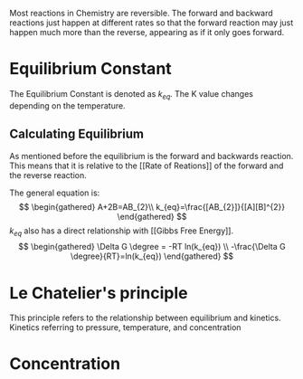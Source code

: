 Most reactions in Chemistry are reversible. The forward and backward reactions just happen at different rates so that the forward reaction may just happen much more than the reverse, appearing as if it only goes forward. 

# Equilibrium Constant
The Equilibrium Constant is denoted as $k_{eq}$. The K value changes depending on the temperature.

## Calculating Equilibrium
As mentioned before the equilibrium is the forward and backwards reaction. This means that it is relative to the [[Rate of Reations]] of the forward and the reverse reaction. 

 The general equation is:
$$
\begin{gathered}
A+2B=AB_{2}\\
k_{eq}=\frac{[AB_{2}]}{[A][B]^{2}}
\end{gathered}
$$
$k_{eq}$ also has a direct relationship with [[Gibbs Free Energy]].
$$
\begin{gathered}
\Delta G \degree = -RT ln(k_{eq}) \\
-\frac{\Delta G \degree}{RT}=ln(k_{eq})
\end{gathered}
$$
# Le Chatelier's principle
This principle refers to the relationship between equilibrium and kinetics. Kinetics referring to pressure, temperature, and concentration

# Concentration 
